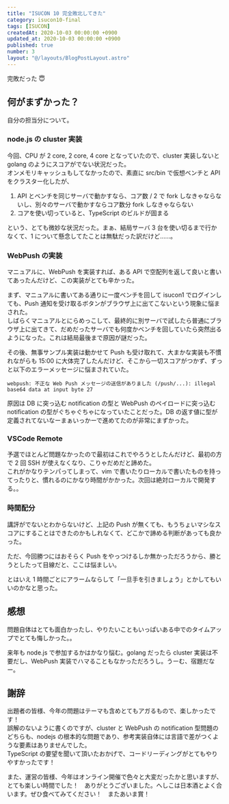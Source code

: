 ```yaml
---
title: "ISUCON 10 完全敗北してきた"
category: isucon10-final
tags: [ISUCON]
createdAt: 2020-10-03 00:00:00 +0900
updated_at: 2020-10-03 00:00:00 +0900
published: true
number: 3
layout: "@/layouts/BlogPostLayout.astro"
---
```


完敗だった 😇

## 何がまずかった？

自分の担当分について。

### node.js の cluster 実装

今回、CPU が 2 core, 2 core, 4 core となっていたので、cluster 実装しないと golang のようにスコアがでない状況だった。  
オンメモリキャッシュもしてなかったので、素直に src/bin で仮想ベンチと API をクラスター化したが、

1. API とベンチを同じサーバで動かすなら、コア数 / 2 で fork しなきゃならないし、別々のサーバで動かすならコア数分 fork しなきゃならない
2. コアを使い切っていると、TypeScript のビルドが固まる

という、とても微妙な状況だった。まぁ、結局サーバ 3 台を使い切るまで行かなくて、1 について懸念してたことは無駄だった訳だけど……。

### WebPush の実装

マニュアルに、WebPush を実装すれば、ある API で空配列を返して良いと書いてあったんだけど、この実装がとても辛かった。

まず、マニュアルに書いてある通りに一度ベンチを回して isucon1 でログインしても、Push 通知を受け取るボタンがブラウザ上に出てこないという現象に悩まされた。  
しばらくマニュアルとにらめっこして、最終的に別サーバで試したら普通にブラウザ上に出てきて、だめだったサーバでも何度かベンチを回していたら突然出るようになった。これは結局最後まで原因が謎だった。

その後、無事サンプル実装は動かせて Push も受け取れて、大まかな実装も不慣れながらも 15:00 に大体完了したんだけど、そこから一切スコアがつかず、ずっと以下のエラーメッセージに悩まされていた。

```
webpush: 不正な Web Push メッセージの送信がありました (/push/...): illegal base64 data at input byte 27
```

原因は DB に突っ込む notification の型と WebPush のペイロードに突っ込む notification の型がぐちゃぐちゃになっていたことだった。DB の返す値に型が定義されてないなーまぁいっかーで進めてたのが非常にまずかった。

### VSCode Remote

予選でほとんど問題なかったので最初はこれでやろうとしたんだけど、最初の方で 2 回 SSH が使えなくなり、こりゃだめだと諦めた。  
これがかなりテンパってしまって、vim で書いたりローカルで書いたものを持ってったりと、慣れるのにかなり時間がかかった。次回は絶対ローカルで開発する。。

### 時間配分

講評がでないとわからないけど、上記の Push が無くても、もうちょいマシなスコアにすることはできたのかもしれなくて、どこかで諦める判断があっても良かった。

ただ、今回勝つにはおそらく Push をやっつけるしか無かっただろうから、勝とうとしたって目線だと、ここは悩ましい。

とはいえ 1 時間ごとにアラームならして「一旦手を引きましょう」とかしてもいいのかなと思った。

## 感想

問題自体はとても面白かったし、やりたいこともいっぱいある中でのタイムアップでとても悔しかった。。

来年も node.js で参加するかはかなり悩む。golang だったら cluster 実装は不要だし、WebPush 実装でハマることもなかっただろうし。うーむ、宿題だなー。

## 謝辞

出題者の皆様、今年の問題はテーマも含めとてもアガるもので、楽しかったです！  
誤解のないように書くのですが、cluster と WebPush の notification 型問題のどちらも、nodejs の根本的な問題であり、参考実装自体には言語で差がつくような要素はありませんでした。  
TypeScript の要望を聞いて頂いたおかげで、コードリーディングがとてもやりやすかったです！

また、運営の皆様、今年はオンライン開催で色々と大変だったかと思いますが、とても楽しい時間でした！　ありがとうございました。へしこは日本酒とよく合います。ぜひ食べてみてください！　またあいま賞！
